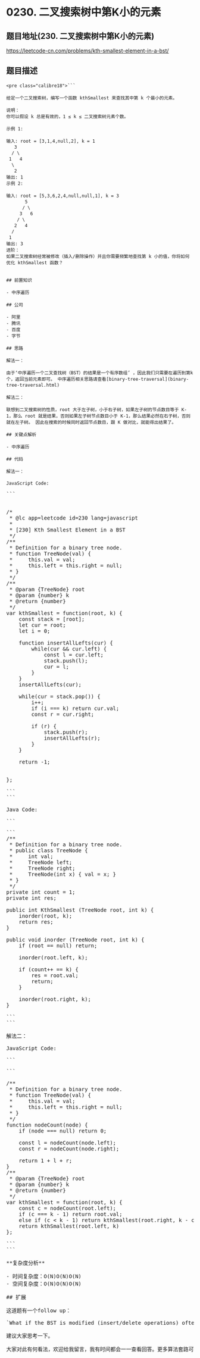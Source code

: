 # 0230. 二叉搜索树中第K小的元素

## 题目地址(230. 二叉搜索树中第K小的元素)

<https://leetcode-cn.com/problems/kth-smallest-element-in-a-bst/>

## 题目描述

```
<pre class="calibre18">```

给定一个二叉搜索树，编写一个函数 kthSmallest 来查找其中第 k 个最小的元素。

说明：
你可以假设 k 总是有效的，1 ≤ k ≤ 二叉搜索树元素个数。

示例 1:

输入: root = [3,1,4,null,2], k = 1
   3
  / \
 1   4
  \
   2
输出: 1
示例 2:

输入: root = [5,3,6,2,4,null,null,1], k = 3
       5
      / \
     3   6
    / \
   2   4
  /
 1
输出: 3
进阶：
如果二叉搜索树经常被修改（插入/删除操作）并且你需要频繁地查找第 k 小的值，你将如何优化 kthSmallest 函数？

```
```

## 前置知识

- 中序遍历

## 公司

- 阿里
- 腾讯
- 百度
- 字节

## 思路

解法一：

由于‘中序遍历一个二叉查找树（BST）的结果是一个有序数组’ ，因此我们只需要在遍历到第k个，返回当前元素即可。 中序遍历相关思路请查看[binary-tree-traversal](binary-tree-traversal.html)

解法二：

联想到二叉搜索树的性质，root 大于左子树，小于右子树，如果左子树的节点数目等于 K-1，那么 root 就是结果，否则如果左子树节点数目小于 K-1，那么结果必然在右子树，否则就在左子树。 因此在搜索的时候同时返回节点数目，跟 K 做对比，就能得出结果了。

## 关键点解析

- 中序遍历

## 代码

解法一：

JavaScript Code:

```
<pre class="calibre18">```


<span class="hljs-title">/*
 * @lc app=leetcode id=230 lang=javascript
 *
 * [230] Kth Smallest Element in a BST
 */</span>
<span class="hljs-title">/**
 * Definition for a binary tree node.
 * function TreeNode(val) {
 *     this.val = val;
 *     this.left = this.right = null;
 * }
 */</span>
<span class="hljs-title">/**
 * @param {TreeNode} root
 * @param {number} k
 * @return {number}
 */</span>
<span class="hljs-keyword">var</span> kthSmallest = <span class="hljs-function"><span class="hljs-keyword">function</span>(<span class="hljs-params">root, k</span>) </span>{
    <span class="hljs-keyword">const</span> stack = [root];
    <span class="hljs-keyword">let</span> cur = root;
    <span class="hljs-keyword">let</span> i = <span class="hljs-params">0</span>;

    <span class="hljs-function"><span class="hljs-keyword">function</span> <span class="hljs-title">insertAllLefts</span>(<span class="hljs-params">cur</span>) </span>{
        <span class="hljs-keyword">while</span>(cur && cur.left) {
            <span class="hljs-keyword">const</span> l = cur.left;
            stack.push(l);
            cur = l;
        }
    }
    insertAllLefts(cur);

    <span class="hljs-keyword">while</span>(cur = stack.pop()) {
        i++;
        <span class="hljs-keyword">if</span> (i === k) <span class="hljs-keyword">return</span> cur.val;
        <span class="hljs-keyword">const</span> r = cur.right;

        <span class="hljs-keyword">if</span> (r) {
            stack.push(r);
            insertAllLefts(r);
        }
    }

    <span class="hljs-keyword">return</span> <span class="hljs-params">-1</span>;


};

```
```

Java Code:

```
<pre class="calibre18">```
<span class="hljs-title">/**
 * Definition for a binary tree node.
 * public class TreeNode {
 *     int val;
 *     TreeNode left;
 *     TreeNode right;
 *     TreeNode(int x) { val = x; }
 * }
 */</span>
<span class="hljs-keyword">private</span> <span class="hljs-keyword">int</span> count = <span class="hljs-params">1</span>;
<span class="hljs-keyword">private</span> <span class="hljs-keyword">int</span> res;

<span class="hljs-function"><span class="hljs-keyword">public</span> <span class="hljs-keyword">int</span> <span class="hljs-title">KthSmallest</span> <span class="hljs-params">(TreeNode root, <span class="hljs-keyword">int</span> k)</span> </span>{
    inorder(root, k);
    <span class="hljs-keyword">return</span> res;
}

<span class="hljs-function"><span class="hljs-keyword">public</span> <span class="hljs-keyword">void</span> <span class="hljs-title">inorder</span> <span class="hljs-params">(TreeNode root, <span class="hljs-keyword">int</span> k)</span> </span>{
    <span class="hljs-keyword">if</span> (root == <span class="hljs-keyword">null</span>) <span class="hljs-keyword">return</span>;

    inorder(root.left, k);

    <span class="hljs-keyword">if</span> (count++ == k) {
        res = root.val;
        <span class="hljs-keyword">return</span>;
    }

    inorder(root.right, k);
}

```
```

解法二：

JavaScript Code:

```
<pre class="calibre18">```

<span class="hljs-title">/**
 * Definition for a binary tree node.
 * function TreeNode(val) {
 *     this.val = val;
 *     this.left = this.right = null;
 * }
 */</span>
<span class="hljs-function"><span class="hljs-keyword">function</span> <span class="hljs-title">nodeCount</span>(<span class="hljs-params">node</span>) </span>{
    <span class="hljs-keyword">if</span> (node === <span class="hljs-params">null</span>) <span class="hljs-keyword">return</span> <span class="hljs-params">0</span>;

    <span class="hljs-keyword">const</span> l = nodeCount(node.left);
    <span class="hljs-keyword">const</span> r = nodeCount(node.right);

    <span class="hljs-keyword">return</span> <span class="hljs-params">1</span> + l + r;
}
<span class="hljs-title">/**
 * @param {TreeNode} root
 * @param {number} k
 * @return {number}
 */</span>
<span class="hljs-keyword">var</span> kthSmallest = <span class="hljs-function"><span class="hljs-keyword">function</span>(<span class="hljs-params">root, k</span>) </span>{
    <span class="hljs-keyword">const</span> c = nodeCount(root.left);
    <span class="hljs-keyword">if</span> (c === k - <span class="hljs-params">1</span>) <span class="hljs-keyword">return</span> root.val;
    <span class="hljs-keyword">else</span> <span class="hljs-keyword">if</span> (c < k - <span class="hljs-params">1</span>) <span class="hljs-keyword">return</span> kthSmallest(root.right, k - c - <span class="hljs-params">1</span>);
    <span class="hljs-keyword">return</span> kthSmallest(root.left, k)
};

```
```

**复杂度分析**

- 时间复杂度：O(N)O(N)O(N)
- 空间复杂度：O(N)O(N)O(N)

## 扩展

这道题有一个follow up：

`What if the BST is modified (insert/delete operations) often and you need to find the kth smallest frequently?     How would you optimize the kthSmallest routine?`

建议大家思考一下。

大家对此有何看法，欢迎给我留言，我有时间都会一一查看回答。更多算法套路可以访问我的 LeetCode 题解仓库：<https://github.com/azl397985856/leetcode> 。 目前已经 37K star 啦。 大家也可以关注我的公众号《力扣加加》带你啃下算法这块硬骨头。 ![](images/6544564e577c3c2404c48edb29af7e19eb1c2cb9.jpg)